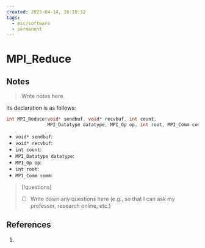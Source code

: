 ```yaml
---
created: 2025-04-14, 16:10:32
tags:
  - msc/software
  - permanent
---
```

# MPI_Reduce

## Notes

> Write notes here.

Its declaration is as follows:

```c
int MPI_Reduce(void* sendbuf, void* recvbuf, int count,
               MPI_Datatype datatype, MPI_Op op, int root, MPI_Comm comm);
```

- `void* sendbuf`:
- `void* recvbuf`:
- `int count`:
- `MPI_Datatype datatype`:
- `MPI_Op op`:
- `int root`:
- `MPI_Comm comm`:

> [!questions]
> - [ ] Write down any questions here (e.g., so that I can ask my professor, research online, etc.)

## References

1. 
